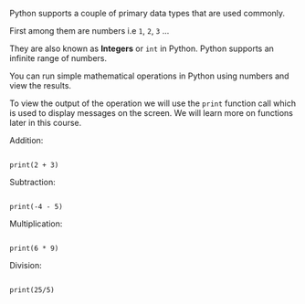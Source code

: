Python supports a couple of primary data types that are used commonly.

First among them are numbers i.e `1`, `2`, `3` ...

They are also known as **Integers** or `int` in Python. Python supports an infinite range of numbers.

You can run simple mathematical operations in Python using numbers and view the results.

To view the output of the operation we will use the `print` function call which is used to display messages on the screen. We will learn more on functions later in this course.

Addition:

<codeblock language="python" type="lesson">
<code>
print(2 + 3)
</code>
</codeblock>

Subtraction:

<codeblock language="python" type="lesson">
<code>
print(-4 - 5)
</code>
</codeblock>

Multiplication:

<codeblock language="python" type="lesson">
<code>
print(6 * 9)
</code>
</codeblock>

Division:

<codeblock language="python" type="lesson">
<code>
print(25/5)
</code>
</codeblock>